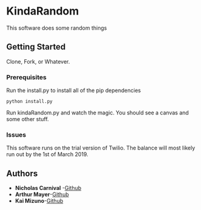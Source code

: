 # KindaRandom

This software does some random things

## Getting Started

Clone, Fork, or Whatever.

### Prerequisites

Run the install.py to install all of the pip dependencies 

```
python install.py
```

Run kindaRandom.py and watch the magic. You should see a canvas and some other stuff.

### Issues
This software runs on the trial version of Twilio. The balance will most likely run out by the 1st of March 2019.

## Authors
* **Nicholas Carnival** -[Github](https://github.com/ncarn2)
* **Arthur Mayer**-[Github](https://github.com/arthurmayer)
* **Kai Mizuno**-[Github](https://github.com/MizunoPK)
